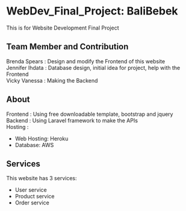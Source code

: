 # WebDev_Final_Project: BaliBebek
This is for Website Development Final Project

## Team Member and Contribution
Brenda Spears   : Design and modify the Frontend of this website<br>
Jennifer Ihdata : Database design, initial idea for project, help with the Frontend<br>
Vicky Vanessa   : Making the Backend<br>

## About
Frontend  : Using free downloadable template, bootstrap and jquery<br>
Backend   : Using Laravel framework to make the APIs<br>
Hosting   : 
  - Web Hosting: Heroku
  - Database: AWS
  
## Services
This website has 3 services:
  - User service
  - Product service
  - Order service
